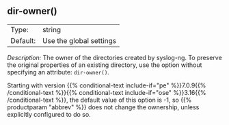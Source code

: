 ---
---
<!-- DISCLAIMER: This file is based on the syslog-ng Open Source Edition documentation https://github.com/balabit/syslog-ng-ose-guides/commit/2f4a52ee61d1ea9ad27cb4f3168b95408fddfdf2 and is used under the terms of The syslog-ng Open Source Edition Documentation License. The file has been modified by Axoflow. -->

## dir-owner()

|          |                         |
| -------- | ----------------------- |
| Type:    | string                  |
| Default: | Use the global settings |

*Description:* The owner of the directories created by syslog-ng. To preserve the original properties of an existing directory, use the option without specifying an attribute: `dir-owner()`.

Starting with version {{% conditional-text include-if="pe" %}}7.0.9{{% /conditional-text %}}{{% conditional-text include-if="ose" %}}3.16{{% /conditional-text %}}, the default value of this option is -1, so {{% productparam "abbrev" %}} does not change the ownership, unless explicitly configured to do so.

